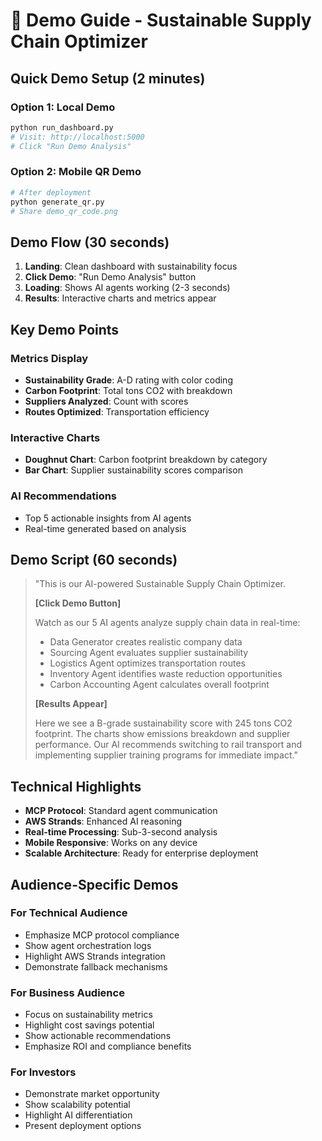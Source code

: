 # 🎯 Demo Guide - Sustainable Supply Chain Optimizer

## Quick Demo Setup (2 minutes)

### Option 1: Local Demo
```bash
python run_dashboard.py
# Visit: http://localhost:5000
# Click "Run Demo Analysis"
```

### Option 2: Mobile QR Demo
```bash
# After deployment
python generate_qr.py
# Share demo_qr_code.png
```

## Demo Flow (30 seconds)

1. **Landing**: Clean dashboard with sustainability focus
2. **Click Demo**: "Run Demo Analysis" button
3. **Loading**: Shows AI agents working (2-3 seconds)
4. **Results**: Interactive charts and metrics appear

## Key Demo Points

### Metrics Display
- **Sustainability Grade**: A-D rating with color coding
- **Carbon Footprint**: Total tons CO2 with breakdown
- **Suppliers Analyzed**: Count with scores
- **Routes Optimized**: Transportation efficiency

### Interactive Charts
- **Doughnut Chart**: Carbon footprint breakdown by category
- **Bar Chart**: Supplier sustainability scores comparison

### AI Recommendations
- Top 5 actionable insights from AI agents
- Real-time generated based on analysis

## Demo Script (60 seconds)

> "This is our AI-powered Sustainable Supply Chain Optimizer. 
> 
> **[Click Demo Button]**
> 
> Watch as our 5 AI agents analyze supply chain data in real-time:
> - Data Generator creates realistic company data
> - Sourcing Agent evaluates supplier sustainability  
> - Logistics Agent optimizes transportation routes
> - Inventory Agent identifies waste reduction opportunities
> - Carbon Accounting Agent calculates overall footprint
> 
> **[Results Appear]**
> 
> Here we see a B-grade sustainability score with 245 tons CO2 footprint.
> The charts show emissions breakdown and supplier performance.
> Our AI recommends switching to rail transport and implementing 
> supplier training programs for immediate impact."

## Technical Highlights

- **MCP Protocol**: Standard agent communication
- **AWS Strands**: Enhanced AI reasoning
- **Real-time Processing**: Sub-3-second analysis
- **Mobile Responsive**: Works on any device
- **Scalable Architecture**: Ready for enterprise deployment

## Audience-Specific Demos

### For Technical Audience
- Emphasize MCP protocol compliance
- Show agent orchestration logs
- Highlight AWS Strands integration
- Demonstrate fallback mechanisms

### For Business Audience  
- Focus on sustainability metrics
- Highlight cost savings potential
- Show actionable recommendations
- Emphasize ROI and compliance benefits

### For Investors
- Demonstrate market opportunity
- Show scalability potential
- Highlight AI differentiation
- Present deployment options